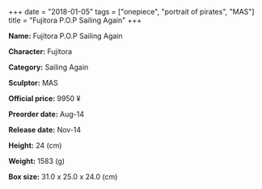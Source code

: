 +++
date = "2018-01-05"
tags = ["onepiece", "portrait of pirates", "MAS"]
title = "Fujitora P.O.P Sailing Again"
+++

**Name:** Fujitora P.O.P Sailing Again

**Character:** Fujitora

**Category:** Sailing Again 

**Sculptor:** MAS

**Official price:** 9950 ¥

**Preorder date:** Aug-14

**Release date:** Nov-14

**Height:** 24 (cm)

**Weight:** 1583 (g)

**Box size:** 31.0 x 25.0 x 24.0 (cm)


